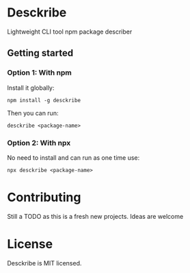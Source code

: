 # Desckribe

Lightweight CLI tool npm package describer

## Getting started

### Option 1: With npm

Install it globally:

```shell
npm install -g desckribe
```

Then you can run:

```shell
desckribe <package-name>
```

### Option 2: With npx

No need to install and can run as one time use:

```shell
npx desckribe <package-name>
```

# Contributing

Still a TODO as this is a fresh new projects. Ideas are welcome

# License

Desckribe is MIT licensed.
